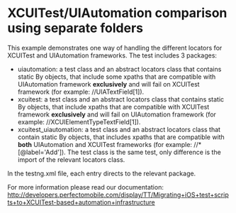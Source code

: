 # XCUITest/UIAutomation comparison using separate folders 

This example demonstrates one way of handling the different locators for XCUITest and UIAutomation frameworks. 
The test includes 3 packages:
* uiautomation: a test class and an abstract locators class that contains static By objects, that include some xpaths that are compatible with UIAutomation framework **exclusively** and will fail on XCUITest framework (for example: //UIATextField[1]).
* xcuitest: a test class and an abstract locators class that contains static By objects, that include xpaths that are compatible with XCUITest framework **exclusively** and will fail on UIAutomation framework (for example: //XCUIElementTypeTextField[1]).
* xcuitest_uiautomation: a test class and an abstract locators class that contain static By objects, that includes xpaths that are compatible with **both** UIAutomation and XCUITest frameworks (for example: //*[@label='Add']).
The test class is the same test, only difference is the import of the relevant locators class. 

In the testng.xml file, each <test> entry directs to the relevant package.

For more information please read our documentation: 
http://developers.perfectomobile.com/display/TT/Migrating+iOS+test+scripts+to+XCUITest-based+automation+infrastructure
